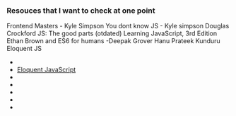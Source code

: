 ### Resouces that I want to check at one point


Frontend Masters - Kyle Simpson
You dont know JS - Kyle simpson
Douglas Crockford JS: The good parts (otdated)
Learning JavaScript, 3rd Edition Ethan Brown and ES6 for humans -Deepak Grover Hanu Prateek Kunduru
Eloquent JS
- [](http://shop.oreilly.com/product/9780596805531.do
)
- [Eloquent JavaScript](https://eloquentjavascript.net/3rd_edition/)
- []()
- []()
- []()
- []()
- []()
